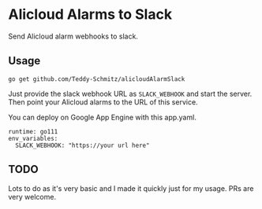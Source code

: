 # Alicloud Alarms to Slack

Send Alicloud alarm webhooks to slack.

## Usage

`go get github.com/Teddy-Schmitz/alicloudAlarmSlack`

Just provide the slack webhook URL as `SLACK_WEBHOOK` and start the server.  Then point your Alicloud alarms to the URL of this service.



You can deploy on Google App Engine with this app.yaml.

```
runtime: go111
env_variables:
  SLACK_WEBHOOK: "https://your url here"
```

## TODO

Lots to do as it's very basic and I made it quickly just for my usage.  PRs are very welcome.